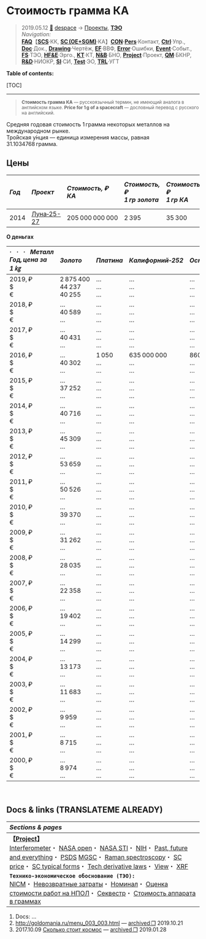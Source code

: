 # Стоимость грамма КА
> 2019.05.12 [🚀](../../index/index.md) [despace](index.md) → [Проекты](project.md), **[ТЭО](fs.md)**  
> *Navigation:*  
> **[FAQ](faq.md)**【**[SCS](scs.md)**·КК, **[SC (OE+SGM)](sc.md)**·КА】**[CON](contact.md)·[Pers](person.md)**·Контакт, **[Ctrl](control.md)**·Упр., **[Doc](doc.md)**·Док., **[Drawing](drawing.md)**·Чертёж, **[EF](ef.md)**·ВВФ, **[Error](error.md)**·Ошибки, **[Event](event.md)**·Событ., **[FS](fs.md)**·ТЭО, **[HF&E](hfe.md)**·Эрго., **[KT](kt.md)**·КТ, **[N&B](nnb.md)**·БНО, **[Project](project.md)**·Проект, **[QM](qm.md)**·БКНР, **[R&D](rnd.md)**·НИОКР, **[SI](si.md)**·СИ, **[Test](test.md)**·ЭО, **[TRL](trl.md)**·УГТ

**Table of contents:**

[TOC]

---

> <small>**Стоимость грамма КА** — русскоязычный термин, не имеющий аналога в английском языке. **Price for 1 g of a spacecraft** — дословный перевод с русского на английский.</small>

Средняя годовая стоимость 1 грамма некоторых металлов на международном рынке.  
Тро́йская у́нция — единица измерения массы, равная 31.1034768 грамма.



## Цены

|*Год*|*Проект*|*Стоимость, ₽<br> КА*|*Стоимость, ₽<br> 1 гр золота*|*Стоимость, ₽<br> 1 гр КА*|*Стоимость, ₽<br> 1 Мб (инф. на Землю)*|
|:-|:-|:-|:-|:-|:-|
|2014|[Луна‑25-27](луна_26.md)|205 000 000 000|2 395|35 300|78 ‑ 162|

**О деньгах**

|*·     ·     ·     Металл<br>Год, цена за 1 ㎏*|*Золото*|*Платина*|*Калифорний‑252*|*Осмий*|*Осмий‑187*|*Палладий*|*Родий*|
|:-|:-|:-|:-|:-|:-|:-|:-|
|2019, ₽<br>$<br>€|2 875 400<br> 44 237<br> 40 255|…<br> …<br> …|…<br> …<br> …|…<br> …<br> …|…<br> …<br> …|…<br> …<br> …|…<br> …<br> …|
|2018, ₽<br>$<br>€|…<br> 40 589<br> …|…<br> …<br> …|…<br> …<br> …|…<br> …<br> …|…<br> …<br> …|…<br> …<br> …|…<br> …<br> …|
|2017, ₽<br>$<br>€|…<br> 40 431<br> …|…<br> …<br> …|…<br> …<br> …|…<br> …<br> …|…<br> …<br> …|…<br> …<br> …|…<br> …<br> …|
|2016, ₽<br>$<br>€|…<br> 40 302<br> …|1 050<br> …<br> …|635 000 000<br> …<br> …|860<br> …<br> …|1 270 000<br> …<br> …|2 300<br> …<br> …|730<br> …<br> …|
|2015, ₽<br>$<br>€|…<br> 37 252<br> …|…<br> …<br> …|…<br> …<br> …|…<br> …<br> …|…<br> …<br> …|…<br> …<br> …|…<br> …<br> …|
|2014, ₽<br>$<br>€|…<br> 40 716<br> …|…<br> …<br> …|…<br> …<br> …|…<br> …<br> …|…<br> …<br> …|…<br> …<br> …|…<br> …<br> …|
|2013, ₽<br>$<br>€|…<br> 45 309<br> …|…<br> …<br> …|…<br> …<br> …|…<br> …<br> …|…<br> …<br> …|…<br> …<br> …|…<br> …<br> …|
|2012, ₽<br>$<br>€|…<br> 53 659<br> …|…<br> …<br> …|…<br> …<br> …|…<br> …<br> …|…<br> …<br> …|…<br> …<br> …|…<br> …<br> …|
|2011, ₽<br>$<br>€|…<br> 50 526<br> …|…<br> …<br> …|…<br> …<br> …|…<br> …<br> …|…<br> …<br> …|…<br> …<br> …|…<br> …<br> …|
|2010, ₽<br>$<br>€|…<br> 39 370<br> …|…<br> …<br> …|…<br> …<br> …|…<br> …<br> …|…<br> …<br> …|…<br> …<br> …|…<br> …<br> …|
|2009, ₽<br>$<br>€|…<br> 31 262<br> …|…<br> …<br> …|…<br> …<br> …|…<br> …<br> …|…<br> …<br> …|…<br> …<br> …|…<br> …<br> …|
|2008, ₽<br>$<br>€|…<br> 28 035<br> …|…<br> …<br> …|…<br> …<br> …|…<br> …<br> …|…<br> …<br> …|…<br> …<br> …|…<br> …<br> …|
|2007, ₽<br>$<br>€|…<br> 22 358<br> …|…<br> …<br> …|…<br> …<br> …|…<br> …<br> …|…<br> …<br> …|…<br> …<br> …|…<br> …<br> …|
|2006, ₽<br>$<br>€|…<br> 19 402<br> …|…<br> …<br> …|…<br> …<br> …|…<br> …<br> …|…<br> …<br> …|…<br> …<br> …|…<br> …<br> …|
|2005, ₽<br>$<br>€|…<br> 14 299<br> …|…<br> …<br> …|…<br> …<br> …|…<br> …<br> …|…<br> …<br> …|…<br> …<br> …|…<br> …<br> …|
|2004, ₽<br>$<br>€|…<br> 13 173<br> …|…<br> …<br> …|…<br> …<br> …|…<br> …<br> …|…<br> …<br> …|…<br> …<br> …|…<br> …<br> …|
|2003, ₽<br>$<br>€|…<br> 11 683<br> …|…<br> …<br> …|…<br> …<br> …|…<br> …<br> …|…<br> …<br> …|…<br> …<br> …|…<br> …<br> …|
|2002, ₽<br>$<br>€|…<br> 9 959<br> …|…<br> …<br> …|…<br> …<br> …|…<br> …<br> …|…<br> …<br> …|…<br> …<br> …|…<br> …<br> …|
|2001, ₽<br>$<br>€|…<br> 8 715<br> …|…<br> …<br> …|…<br> …<br> …|…<br> …<br> …|…<br> …<br> …|…<br> …<br> …|…<br> …<br> …|
|2000, ₽<br>$<br>€|…<br> 8 974<br> …|…<br> …<br> …|…<br> …<br> …|…<br> …<br> …|…<br> …<br> …|…<br> …<br> …|…<br> …<br> …|



<p style="page-break-after:always"> </p>

## Docs & links (TRANSLATEME ALREADY)
|*Sections & pages*|
|:-|
|**【[Project](project.md)】**<br> [Interferometer](interferometer.md)・ [NASA open](nasa_open.md)・ [NASA STI](nasa_sti.md)・ [NIH](nih.md)・ [Past, future and everything](pfaeverything.md)・ [PSDS](us_psds.md) [MGSC](mgsc.md)・ [Raman spectroscopy](raman_spsc.md)・ [SC price](sc_price.md)・ [SC typical forms](sc.md)・ [Tech derivative laws](td_laws.md)・ [View](view.md)・ [XRF](xrf.md)|
|**`Технико‑экономическое обоснование (ТЭО):`**<br> [NICM](nicm.md)・ [Невозвратные затраты](sunk_cost.md)・ [Номинал](nominal.md)・ [Оценка стоимости работ на НПОЛ](contact/lav.md)・ [Секвестр](budget_seq.md)・ [Стоимость аппарата в граммах](sc_price.md)|

   1. Docs: …
   1. <http://goldomania.ru/menu_003_003.html> — [archived ❐](f/archive/20191021_1.pdf) 2019.10.21
   1. 2017.10.09 [Сколько стоит космос](https://habr.com/ru/post/373875/) — [archived ❐](f/archive/20171009_1.pdf) 2019.01.28

